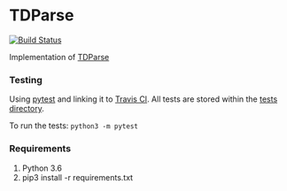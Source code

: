 # TDParse 
[![Build Status](https://travis-ci.org/{ORG-or-USERNAME}/{REPO-NAME}.png?branch=master)](https://travis-ci.org/{ORG-or-USERNAME}/{REPO-NAME})

Implementation of [TDParse](https://aclanthology.coli.uni-saarland.de/papers/E17-1046/e17-1046)


### Testing
Using [pytest](https://docs.pytest.org/en/latest/contents.html) and linking it to [Travis CI](https://travis-ci.org/). All tests are stored within the [tests directory](./tests).

To run the tests:
`python3 -m pytest`

### Requirements
1. Python 3.6
2. pip3 install -r requirements.txt
